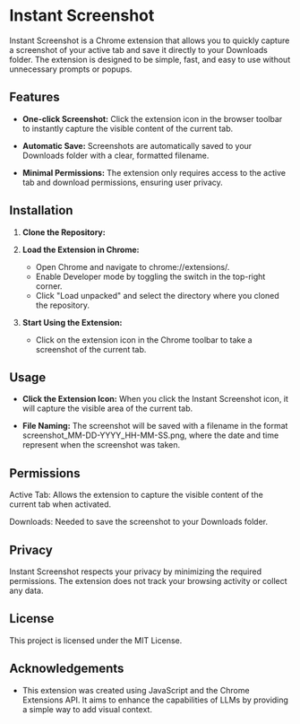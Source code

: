 # Instant Screenshot

Instant Screenshot is a Chrome extension that allows you to quickly capture a screenshot of your active tab and save it directly to your Downloads folder. The extension is designed to be simple, fast, and easy to use without unnecessary prompts or popups.



## Features

- **One-click Screenshot:** Click the extension icon in the browser toolbar to instantly capture the visible content of the current tab.

- **Automatic Save:** Screenshots are automatically saved to your Downloads folder with a clear, formatted filename.

- **Minimal Permissions:** The extension only requires access to the active tab and download permissions, ensuring user privacy.



## Installation

1. **Clone the Repository:**

2. **Load the Extension in Chrome:**

    - Open Chrome and navigate to chrome://extensions/.
    - Enable Developer mode by toggling the switch in the top-right corner.
    - Click "Load unpacked" and select the directory where you cloned the repository.

3. **Start Using the Extension:**

    - Click on the extension icon in the Chrome toolbar to take a screenshot of the current tab.



## Usage

- **Click the Extension Icon:** When you click the Instant Screenshot icon, it will capture the visible area of the current tab.

- **File Naming:** The screenshot will be saved with a filename in the format screenshot_MM-DD-YYYY_HH-MM-SS.png, where the date and time represent when the screenshot was taken.



## Permissions

Active Tab: Allows the extension to capture the visible content of the current tab when activated.

Downloads: Needed to save the screenshot to your Downloads folder.



## Privacy

Instant Screenshot respects your privacy by minimizing the required permissions. The extension does not track your browsing activity or collect any data.



## License

This project is licensed under the MIT License.



## Acknowledgements

- This extension was created using JavaScript and the Chrome Extensions API. It aims to enhance the capabilities of LLMs by providing a simple way to add visual context.
